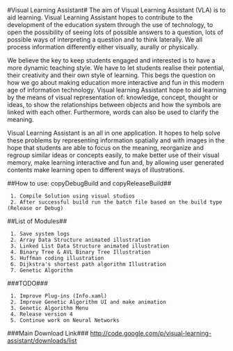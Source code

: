 #Visual Learning Assistant#
The aim of Visual Learning Assistant (VLA) is to aid learning. Visual Learning Assistant hopes to contribute to the development of the education system through the use of technology, to open the possibility of seeing lots of possible answers to a question, lots of possible ways of interpreting a question and to think laterally. We all process information differently either visually, aurally or physically.

We believe the key to keep students engaged and interested is to have a more dynamic teaching style. We have to let students realise their potential, their creativity and their own style of learning. This begs the question on how we go about making education more interactive and fun in this modern age of information technology. Visual learning Assistant hope to aid learning by the means of visual representation of: knowledge, concept, thought or ideas, to show the relationships between objects and how the symbols are linked with each other. Furthermore, words can also be used to clarify the meaning.

Visual Learning Assistant is an all in one application. It hopes to help solve these problems by representing information spatially and with images in the hope that students are able to focus on the meaning, reorganize and regroup similar ideas or concepts easily, to make better use of their visual memory, make learning interactive and fun and, by allowing user generated contents make learning open to different ways of illustrations. 

##How to use: copyDebugBuild and copyReleaseBuild##
~~~
 1. Compile Solution using visual studios
 2. After successful build run the batch file based on the build type (Release or Debug)
~~~

##List of Modules##
~~~
 1. Save system logs
 2. Array Data Structure animated illustration
 3. Linked List Data Structure animated illustration
 4. Binary Tree & AVL Binary Tree Illustration
 5. Huffman coding illustration
 6. Dijkstra's shortest path algorithm Illustration 
 7. Genetic Algorithm
~~~
###TODO###
~~~
 1. Improve Plug-ins (Info.xaml)
 2. Improve Genetic Algorithm UI and make animation
 3. Genetic Algorithm Menu
 4. Release version 4
 5. Continue work on Neural Networks
~~~

###Main Download Link###
http://code.google.com/p/visual-learning-assistant/downloads/list
